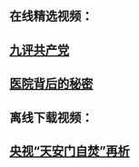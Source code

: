 ## 在线精选视频：

## <a href="http://ds88ndwd0shk.cloudfront.net/video/?k2=vsXGwA">九评共产党</a><br/>
## <a href="https://s3.amazonaws.com/ogate/show.htm?from=852#c838867"> 医院背后的秘密 </a><br/>

## 离线下载视频：

## <a href="https://github.com/chengyuan98/up/raw/master/TianAnMenZiFenZaiXi.mp4">央视“天安门自焚”再析</a><br/>
